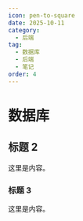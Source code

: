 ```yaml
---
icon: pen-to-square
date: 2025-10-11
category:
  - 后端
tag:
  - 数据库
  - 后端
  - 笔记
order: 4
---
```


# 数据库

## 标题 2

这里是内容。

### 标题 3

这里是内容。
